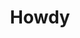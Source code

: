 ---
title: Howdy
layout: splash
root: "true"
header:
  overlay_filter: rgba(0, 70, 70, 0.6)
  overlay_image: /assets/banners/dog-spring.jpeg
  caption: "Aww."
  actions:
    - label: "Portfolio"
      url: /portfolio/
    - label: "Blog"
      url: /posts-year/
    - label: "More Pictures Of My Dog"
      url: /dog/
excerpt: "I'm Paul, a web developer and writer. If you want to look at my projects or read what I've written, then you're in luck: this is precisely where you can do both of those things."
---